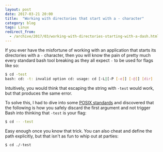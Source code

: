 ```yaml
---
layout: post
date: 2017-03-21 20:00
title:  "Working with directories that start with a - character"
category: blog
tags: Linux
redirect_from:
  - /archive/2017/03/working-with-directories-starting-with-a-dash.html
---
```

If you ever have the misfortune of working with an application that starts its directories with a `-` character, then you will know the pain of pretty much every standard bash tool breaking as they all expect `-` to be used for flags like so:

```bash
$ cd -test
bash: cd: -t: invalid option cd: usage: cd [-L|[-P [-e]] [-@]] [dir]
```

Intuitively, you would think that escaping the string with `-test` would work, but that produces the same error.

To solve this, I had to dive into some [POSIX standards](http://pubs.opengroup.org/onlinepubs/007904875/utilities/xcu_chap01.html#tag_01_11) and discovered that the following is how you safely discard the first argument and not trigger Bash into thinking that `-test` is your flag:

```bash
$ cd -- -test
```
Easy enough once you know that trick. You can also cheat and define the path explicitly, but that isn't as fun to whip out at parties:

```bash
$ cd ./-test
```
